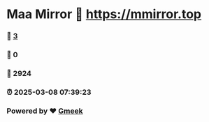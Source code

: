 # Maa Mirror :link: https://mmirror.top 
### :page_facing_up: [3](https://mmirror.top/tag.html) 
### :speech_balloon: 0 
### :hibiscus: 2924 
### :alarm_clock: 2025-03-08 07:39:23 
### Powered by :heart: [Gmeek](https://github.com/Meekdai/Gmeek)
